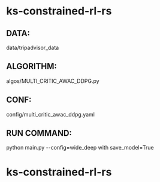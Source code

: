 # ks-constrained-rl-rs
## DATA: 
  data/tripadvisor_data
## ALGORITHM: 
  algos/MULTI_CRITIC_AWAC_DDPG.py
## CONF: 
  config/multi_critic_awac_ddpg.yaml
## RUN COMMAND: 
  python main.py --config=wide_deep with save_model=True
# ks-constrained-rl-rs